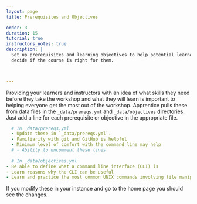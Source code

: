 ```yaml
---
layout: page
title: Prerequisites and Objectives

order: 3
duration: 15
tutorial: true
instructors_notes: true
description: |
  Set up prerequisites and learning objectives to help potential learners
  decide if the course is right for them.
  


---
```


Providing your learners and instructors with an idea of what skills they need 
before they take the workshop and what they will learn is important to 
helping everyone get the most out of the workshop. Apprentice pulls these
from data files in the `_data/prereqs.yml` and `_data/objectives` directories.
Just add a line for each prerequisite or objective in the appropriate file.

```yml
  # In _data/prereqs.yml
  - Update these in `_data/prereqs.yml`.
  - Familiarity with git and GitHub is helpful
  - Minimum level of comfort with the command line may help
  # - Ability to uncomment these lines
  
  # In _data/objectives.yml
- Be able to define what a command line interface (CLI) is
- Learn reasons why the CLI can be useful
- Learn and practice the most common UNIX commands involving file manipulation
```

If you modify these in your instance and go to the home page you should
see the changes.












